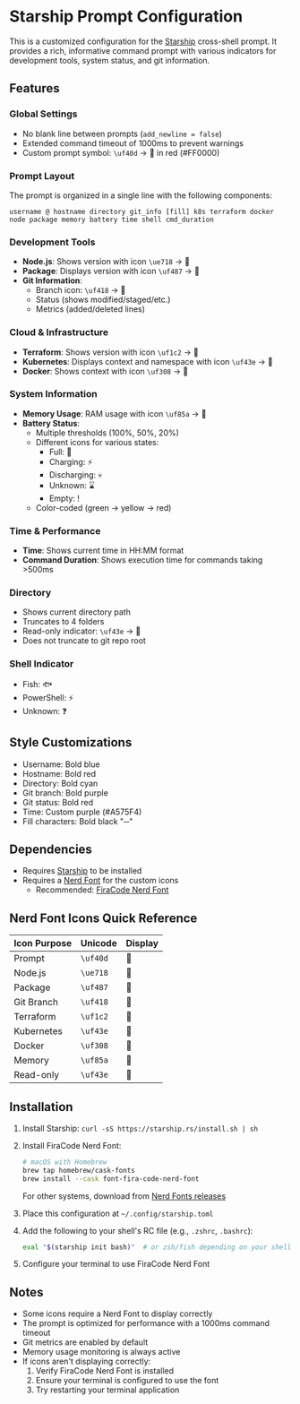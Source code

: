 # Starship Prompt Configuration

This is a customized configuration for the [Starship](https://starship.rs/) cross-shell prompt. It provides a rich, informative command prompt with various indicators for development tools, system status, and git information.

## Features

### Global Settings

- No blank line between prompts (`add_newline = false`)
- Extended command timeout of 1000ms to prevent warnings
- Custom prompt symbol: `\uf40d` → 󰆍 in red (#FF0000)

### Prompt Layout

The prompt is organized in a single line with the following components:

```text
username @ hostname directory git_info [fill] k8s terraform docker node package memory battery time shell cmd_duration
```

### Development Tools

- **Node.js**: Shows version with icon `\ue718` → 󰎙
- **Package**: Displays version with icon `\uf487` → 󰏗
- **Git Information**:
  - Branch icon: `\uf418` → 󰘬
  - Status (shows modified/staged/etc.)
  - Metrics (added/deleted lines)

### Cloud & Infrastructure

- **Terraform**: Shows version with icon `\uf1c2` → 󱁢
- **Kubernetes**: Displays context and namespace with icon `\uf43e` → 󱃾
- **Docker**: Shows context with icon `\uf308` → 󰡨

### System Information

- **Memory Usage**: RAM usage with icon `\uf85a` → 󰍛
- **Battery Status**:
  - Multiple thresholds (100%, 50%, 20%)
  - Different icons for various states:
    - Full: 🔋
    - Charging: ⚡️
    - Discharging: 💀
    - Unknown: ⌛
    - Empty: !
  - Color-coded (green → yellow → red)

### Time & Performance

- **Time**: Shows current time in HH:MM format
- **Command Duration**: Shows execution time for commands taking >500ms

### Directory

- Shows current directory path
- Truncates to 4 folders
- Read-only indicator: `\uf43e` → 󰌾
- Does not truncate to git repo root

### Shell Indicator

- Fish: 🐟
- PowerShell: ⚡
- Unknown: ❓

## Style Customizations

- Username: Bold blue
- Hostname: Bold red
- Directory: Bold cyan
- Git branch: Bold purple
- Git status: Bold red
- Time: Custom purple (#A575F4)
- Fill characters: Bold black "─"

## Dependencies

- Requires [Starship](https://starship.rs/) to be installed
- Requires a [Nerd Font](https://www.nerdfonts.com/) for the custom icons
  - Recommended: [FiraCode Nerd Font](https://github.com/ryanoasis/nerd-fonts/tree/master/patched-fonts/FiraCode)

## Nerd Font Icons Quick Reference

| Icon Purpose | Unicode    | Display |
|-------------|------------|---------|
| Prompt      | `\uf40d`   | 󰆍      |
| Node.js     | `\ue718`   | 󰎙      |
| Package     | `\uf487`   | 󰏗      |
| Git Branch  | `\uf418`   | 󰘬      |
| Terraform   | `\uf1c2`   | 󱁢      |
| Kubernetes  | `\uf43e`   | 󱃾      |
| Docker      | `\uf308`   | 󰡨      |
| Memory      | `\uf85a`   | 󰍛      |
| Read-only   | `\uf43e`   | 󰌾      |

## Installation

1. Install Starship: `curl -sS https://starship.rs/install.sh | sh`
2. Install FiraCode Nerd Font:

   ```bash
   # macOS with Homebrew
   brew tap homebrew/cask-fonts
   brew install --cask font-fira-code-nerd-font
   ```

   For other systems, download from [Nerd Fonts releases](https://github.com/ryanoasis/nerd-fonts/releases)
3. Place this configuration at `~/.config/starship.toml`
4. Add the following to your shell's RC file (e.g., `.zshrc`, `.bashrc`):

   ```bash
   eval "$(starship init bash)"  # or zsh/fish depending on your shell
   ```

5. Configure your terminal to use FiraCode Nerd Font

## Notes

- Some icons require a Nerd Font to display correctly
- The prompt is optimized for performance with a 1000ms command timeout
- Git metrics are enabled by default
- Memory usage monitoring is always active
- If icons aren't displaying correctly:
  1. Verify FiraCode Nerd Font is installed
  2. Ensure your terminal is configured to use the font
  3. Try restarting your terminal application
